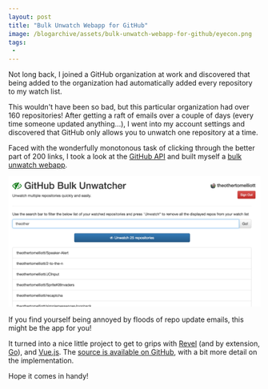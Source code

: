 ```yaml
---
layout: post
title: "Bulk Unwatch Webapp for GitHub"
image: /blogarchive/assets/bulk-unwatch-webapp-for-github/eyecon.png
tags:
 -
---
```


Not long back, I joined a GitHub organization at work and discovered that being added to the organization had automatically added every repository to my watch list.

This wouldn't have been so bad, but this particular organization had over 160 repositories! After getting a raft of emails over a couple of days (every time someone updated anything...), I went into my account settings and discovered that GitHub only allows you to unwatch one repository at a time.

Faced with the wonderfully monotonous task of clicking through the better part of 200 links, I took a look at the [GitHub API](https://developer.github.com/v3/) and built myself a [bulk unwatch webapp](https://github-unwatch.herokuapp.com/).

![Screenshot](/blogarchive/assets/bulk-unwatch-webapp-for-github/screenshot.png)

If you find yourself being annoyed by floods of repo update emails, this might be the app for you!

It turned into a nice little project to get to grips with [Revel](https://revel.github.io/) (and by extension, [Go](https://golang.org/)), and [Vue.js](https://vuejs.org/). The [source is available on GitHub](https://github.com/theothertomelliott/github-unwatch), with a bit more detail on the implementation.

Hope it comes in handy!